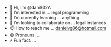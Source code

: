 - 👋 Hi, I’m @dani802A
- 👀 I’m interested in ... legal programming
- 🌱 I’m currently learning ... anything
- 💞️ I’m looking to collaborate on ... legal instances
- 📫 How to reach me ... danielvg86@hotmail.com
- 😄 Pronouns: ...
- ⚡ Fun fact: ...

<!---
dani802A/dani802A is a ✨ special ✨ repository because its `README.md` (this file) appears on your GitHub profile.
You can click the Preview link to take a look at your changes.
--->

